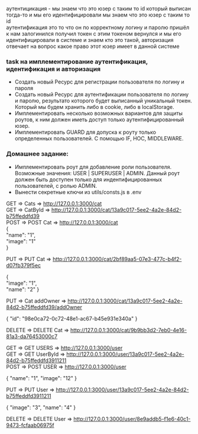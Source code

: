 аутентицикация - мы знаем что это юзер с таким то id который выписан тогда-то и мы его идентифицировали мы знаем что это юзер с таким то id  
аутентификация это то что он по корректному логину и паролю пришёл к нам залогинился получил токен с этим токеном вернулся и мы его идентифицировали в системе и знаем кто это такой, авторизация отвечает на вопрос какое право этот юзер имеет в данной системе

### task на имплементирование аутентификация, идентификация и авторизация

- Создать новый Ресурс для регистрации пользователя по логину и пароля
- Создать новый Ресурс для аутентификации пользователя по логину и паролю, результато которого будет выписанный уникальный токен. Который мы будем хранить либо в cookie, либо в localStorage.
- Имплементировать несколько возможных вариантов для защиты роутов, к ним должен иметь доступ только аутентифицированный юзер.
- Имплементировать GUARD для допуска к роуту только определенных пользователей. С помощью IF, HOC, MIDDLEWARE.

### Домашнее задание:

- Имплементировать роут для добавление роли пользователя. Возможные значения: USER | SUPERUSER | ADMIN. Данный роут должен быть доступен только для индентифицированных пользователей, с ролью ADMIN.
- Вынести секретные ключи из utils/consts.js в .env


GET => Cats => http://127.0.0.1:3000/cat  
GET => CatById => http://127.0.0.1:3000/cat/13a9c017-5ee2-4a2e-84d2-b75ffeddfd39  
POST => POST Cat => http://127.0.0.1:3000/cat  
{  
"name": "1",  
"image": "1"  
}

PUT => PUT Cat => http://127.0.0.1:3000/cat/2bf89aa5-07e3-477c-b4f2-d07fb379f5ec

{  
"image": "1",  
"name": "2"
}

PUT => Cat addOwner => http://127.0.0.1:3000/cat/13a9c017-5ee2-4a2e-84d2-b75ffeddfd39/addOwner

{ "id": "98e0ca72-0c72-48e1-ac67-b45e931e340a" }

DELETE => DELETE Cat => http://127.0.0.1:3000/cat/9b9bb3d2-7eb0-4e16-81a3-da76453000c7

GET => GET USERS => http://127.0.0.1:3000/user  
GET => GET UserById => http://127.0.0.1:3000/user/13a9c017-5ee2-4a2e-84d2-b75ffeddfd3911211  
POST => POST USER => http://127.0.0.1:3000/user

{
"name": "1",
"image": "12"
}

PUT => PUT User => http://127.0.0.1:3000/user/13a9c017-5ee2-4a2e-84d2-b75ffeddfd3911211

{
"image": "3",
"name": "4"
}

DELETE => DELETE User => http://127.0.0.1:3000/user/8e9addb5-f1e6-40c1-9473-fcfaab06975f


